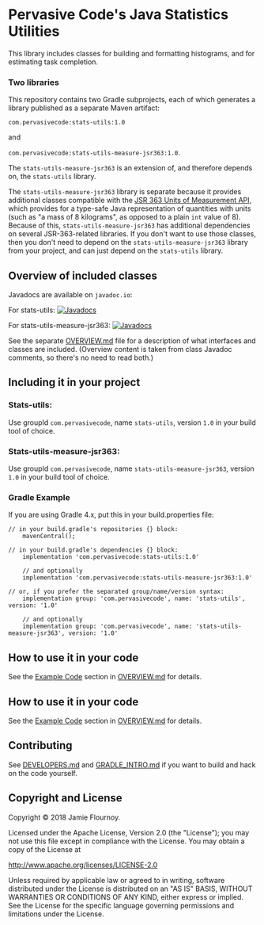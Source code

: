 # Pervasive Code's Java Statistics Utilities

This library includes classes for building and formatting histograms, and  for estimating task completion.

### Two libraries

This repository contains two Gradle subprojects, each of which generates a library published as a separate Maven artifact:

`com.pervasivecode:stats-utils:1.0`

and

`com.pervasivecode:stats-utils-measure-jsr363:1.0`.

The `stats-utils-measure-jsr363` is an extension of, and therefore depends on, the `stats-utils` library.

The `stats-utils-measure-jsr363` library is separate because it provides additional classes compatible with the [JSR 363 Units of Measurement API](https://jcp.org/en/jsr/detail?id=363), which provides for a type-safe Java representation of quantities with units (such as "a mass of 8 kilograms", as opposed to a plain `int` value of 8). Because of this, `stats-utils-measure-jsr363` has additional dependencies on several JSR-363-related libraries. If you don't want to use those classes, then you don't need to depend on the `stats-utils-measure-jsr363` library from your project, and can just depend on the `stats-utils` library.

## Overview of included classes

Javadocs are available on `javadoc.io`:

For stats-utils:
[![Javadocs](https://www.javadoc.io/badge/com.pervasivecode/stats-utils.svg)](https://www.javadoc.io/doc/com.pervasivecode/stats-utils)

For stats-utils-measure-jsr363:
[![Javadocs](https://www.javadoc.io/badge/com.pervasivecode/stats-utils-measure-jsr363.svg)](https://www.javadoc.io/doc/com.pervasivecode/stats-utils-measure-jsr363)

See the separate [OVERVIEW.md](OVERVIEW.md) file for a description of what interfaces and classes are included. (Overview content is taken from class Javadoc comments, so there's no need to read both.)

## Including it in your project

### Stats-utils:

Use groupId `com.pervasivecode`, name `stats-utils`, version `1.0` in your build tool of choice.

### Stats-utils-measure-jsr363:

Use groupId `com.pervasivecode`, name `stats-utils-measure-jsr363`, version `1.0` in your build tool of choice.


### Gradle Example

If you are using Gradle 4.x, put this in your build.properties file:

```
// in your build.gradle's repositories {} block:
    mavenCentral();

// in your build.gradle's dependencies {} block:
    implementation 'com.pervasivecode:stats-utils:1.0'

    // and optionally
    implementation 'com.pervasivecode:stats-utils-measure-jsr363:1.0'

// or, if you prefer the separated group/name/version syntax:
    implementation group: 'com.pervasivecode', name: 'stats-utils', version: '1.0'

    // and optionally
    implementation group: 'com.pervasivecode', name: 'stats-utils-measure-jsr363', version: '1.0'
```




## How to use it in your code

See the [Example Code][] section in [OVERVIEW.md](OVERVIEW.md) for details.



## How to use it in your code

See the [Example Code][] section in [OVERVIEW.md](OVERVIEW.md) for details.

## Contributing

See [DEVELOPERS.md](DEVELOPERS.md) and [GRADLE_INTRO.md](GRADLE_INTRO.md) if you want to build and hack on the code yourself.


## Copyright and License

Copyright © 2018 Jamie Flournoy.

Licensed under the Apache License, Version 2.0 (the "License"); you may not use this file except in compliance with the License. You may obtain a copy of the License at

http://www.apache.org/licenses/LICENSE-2.0

Unless required by applicable law or agreed to in writing, software distributed under the License is distributed on an "AS IS" BASIS, WITHOUT WARRANTIES OR CONDITIONS OF ANY KIND, either express or implied. See the License for the specific language governing permissions and limitations under the License.


[example code]: OVERVIEW.md#example-code
